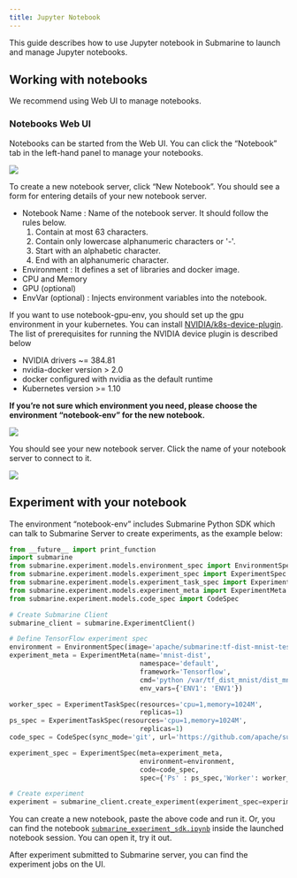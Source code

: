 ```yaml
---
title: Jupyter Notebook
---
```


<!--
Licensed to the Apache Software Foundation (ASF) under one
or more contributor license agreements.  See the NOTICE file
distributed with this work for additional information
regarding copyright ownership.  The ASF licenses this file
to you under the Apache License, Version 2.0 (the
"License"); you may not use this file except in compliance
with the License.  You may obtain a copy of the License at

  http://www.apache.org/licenses/LICENSE-2.0

Unless required by applicable law or agreed to in writing,
software distributed under the License is distributed on an
"AS IS" BASIS, WITHOUT WARRANTIES OR CONDITIONS OF ANY
KIND, either express or implied.  See the License for the
specific language governing permissions and limitations
under the License.
-->

This guide describes how to use Jupyter notebook in Submarine to launch
and manage Jupyter notebooks.

## Working with notebooks

We recommend using Web UI to manage notebooks.

### Notebooks Web UI

Notebooks can be started from the Web UI. You can click the “Notebook” tab in the
left-hand panel to manage your notebooks.

![](/img/notebook-list.png)

To create a new notebook server, click “New Notebook”. You should see a form for entering
details of your new notebook server.

- Notebook Name : Name of the notebook server. It should follow the rules below.
    1. Contain at most 63 characters.
    2. Contain only lowercase alphanumeric characters or '-'.
    3. Start with an alphabetic character.
    4. End with an alphanumeric character.
- Environment : It defines a set of libraries and docker image.
- CPU and Memory
- GPU (optional)
- EnvVar (optional) : Injects environment variables into the notebook.

If you want to use notebook-gpu-env, you should set up the gpu environment in your kubernetes.
You can install [NVIDIA/k8s-device-plugin](https://github.com/NVIDIA/k8s-device-plugin).
The list of prerequisites for running the NVIDIA device plugin is described below
- NVIDIA drivers ~= 384.81
- nvidia-docker version > 2.0
- docker configured with nvidia as the default runtime
- Kubernetes version >= 1.10

**If you’re not sure which environment you need, please choose the environment “notebook-env”
for the new notebook.**

![](/img/notebook-form.png)

You should see your new notebook server. Click the name of your notebook server to connect to it.

![](/img/created-notebook.png)

## Experiment with your notebook

The environment “notebook-env” includes Submarine Python SDK which can talk to Submarine Server to
create experiments, as the example below:

```python
from __future__ import print_function
import submarine
from submarine.experiment.models.environment_spec import EnvironmentSpec
from submarine.experiment.models.experiment_spec import ExperimentSpec
from submarine.experiment.models.experiment_task_spec import ExperimentTaskSpec
from submarine.experiment.models.experiment_meta import ExperimentMeta
from submarine.experiment.models.code_spec import CodeSpec

# Create Submarine Client
submarine_client = submarine.ExperimentClient()

# Define TensorFlow experiment spec
environment = EnvironmentSpec(image='apache/submarine:tf-dist-mnist-test-1.0')
experiment_meta = ExperimentMeta(name='mnist-dist',
                                 namespace='default',
                                 framework='Tensorflow',
                                 cmd='python /var/tf_dist_mnist/dist_mnist.py --train_steps=100',
                                 env_vars={'ENV1': 'ENV1'})

worker_spec = ExperimentTaskSpec(resources='cpu=1,memory=1024M',
                                 replicas=1)
ps_spec = ExperimentTaskSpec(resources='cpu=1,memory=1024M',
                                 replicas=1)
code_spec = CodeSpec(sync_mode='git', url='https://github.com/apache/submarine.git')

experiment_spec = ExperimentSpec(meta=experiment_meta,
                                 environment=environment,
                                 code=code_spec,
                                 spec={'Ps' : ps_spec,'Worker': worker_spec})

# Create experiment
experiment = submarine_client.create_experiment(experiment_spec=experiment_spec)

```

You can create a new notebook, paste the above code and run it. Or, you can find the notebook [`submarine_experiment_sdk.ipynb`](https://github.com/apache/submarine/blob/master/submarine-sdk/pysubmarine/example/submarine_experiment_sdk.ipynb) inside the launched notebook session. You can open it, try it out.

After experiment submitted to Submarine server, you can find the experiment jobs on the UI.
